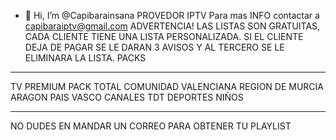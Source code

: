 - 👋 Hi, I’m @Capibarainsana
PROVEDOR IPTV
Para mas INFO contactar a capibaraiptv@gmail.com
ADVERTENCIA!
LAS LISTAS SON GRATUITAS, CADA CLIENTE TIENE UNA LISTA PERSONALIZADA. SI EL CLIENTE DEJA DE PAGAR SE LE DARAN 3 AVISOS Y AL TERCERO SE LE ELIMINARA LA LISTA.
PACKS
___________________________________________
TV PREMIUM
PACK TOTAL
COMUNIDAD VALENCIANA
REGION DE MURCIA
ARAGON
PAIS VASCO
CANALES TDT
DEPORTES
NIÑOS
____________________________________________
NO DUDES EN MANDAR UN CORREO PARA OBTENER TU PLAYLIST
